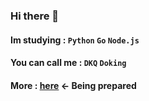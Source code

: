 ### Hi there 👋

#### Im studying : `Python` `Go` `Node.js`
#### You can call me : `DKQ` `Doking`
#### More : [here]("https://dkq.kro.kr") <- Being prepared
<!--
**DOKING0800/DOKING0800** is a ✨ _special_ ✨ repository because its `README.md` (this file) appears on your GitHub profile.

Here are some ideas to get you started:

- 🔭 I’m currently working on ...
- 🌱 I’m currently learning ...
- 👯 I’m looking to collaborate on ...
- 🤔 I’m looking for help with ...
- 💬 Ask me about ...
- 📫 How to reach me: ...
- 😄 Pronouns: ...
- ⚡ Fun fact: ...
-->
